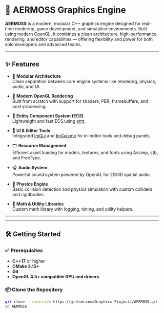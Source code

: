 # 🌿 AERMOSS Graphics Engine

**AERMOSS** is a modern, modular C++ graphics engine designed for real-time rendering, game development, and simulation environments. Built using modern OpenGL, it combines a clean architecture, high-performance rendering, and editor capabilities — offering flexibility and power for both solo developers and advanced teams.

---

## ✨ Features

- 🔧 **Modular Architecture**  
  Clean separation between core engine systems like rendering, physics, audio, and UI.

- 🚀 **Modern OpenGL Rendering**  
  Built from scratch with support for shaders, PBR, framebuffers, and post-processing.

- 🧱 **Entity Component System (ECS)**  
  Lightweight and fast ECS using [entt](https://github.com/skypjack/entt).

- 🎨 **UI & Editor Tools**  
  Integrated [ImGui](https://github.com/ocornut/imgui) and [ImGuizmo](https://github.com/CedricGuillemet/ImGuizmo) for in-editor tools and debug panels.

- 🗂️ **Resource Management**  
  Efficient asset loading for models, textures, and fonts using Assimp, stb, and FreeType.

- 🎧 **Audio System**  
  Powerful sound system powered by OpenAL for 2D/3D spatial audio.

- 🧲 **Physics Engine**  
  Basic collision detection and physics simulation with custom colliders and rigidbodies.

- 📐 **Math & Utility Libraries**  
  Custom math library with logging, timing, and utility helpers.

---


---

## 🛠️ Getting Started

### ✅ Prerequisites

- **C++17** or higher
- **CMake 3.15+**
- **Git**
- **OpenGL 4.5+ compatible GPU and drivers**

### 📦 Clone the Repository

```bash
git clone --recursive https://github.com/Graphics-Projects/AERMOSS.git
cd AERMOSS

